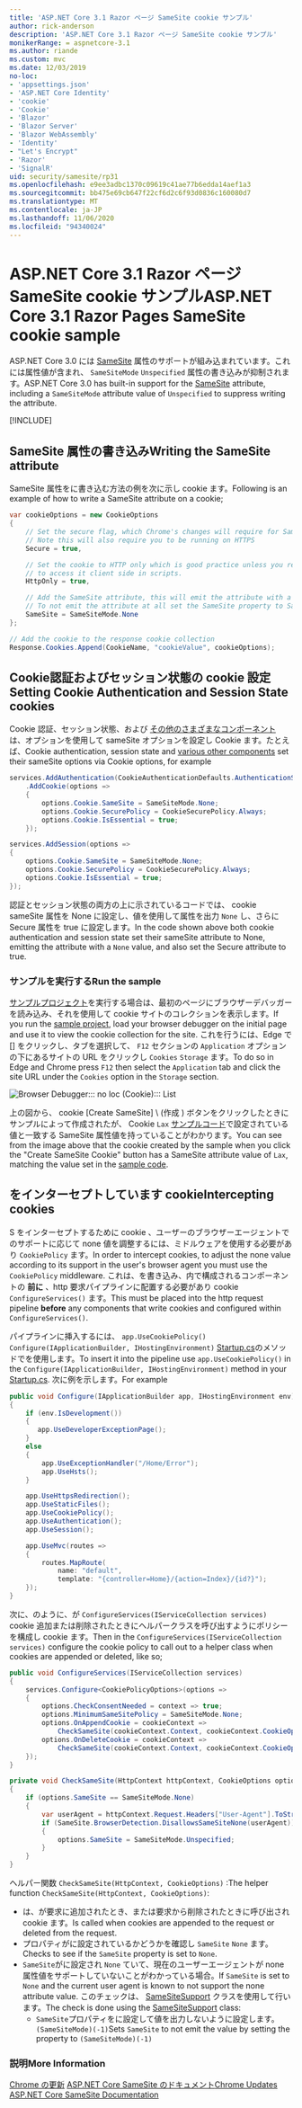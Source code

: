 ```yaml
---
title: 'ASP.NET Core 3.1 Razor ページ SameSite cookie サンプル'
author: rick-anderson
description: 'ASP.NET Core 3.1 Razor ページ SameSite cookie サンプル'
monikerRange: = aspnetcore-3.1
ms.author: riande
ms.custom: mvc
ms.date: 12/03/2019
no-loc:
- 'appsettings.json'
- 'ASP.NET Core Identity'
- 'cookie'
- 'Cookie'
- 'Blazor'
- 'Blazor Server'
- 'Blazor WebAssembly'
- 'Identity'
- "Let's Encrypt"
- 'Razor'
- 'SignalR'
uid: security/samesite/rp31
ms.openlocfilehash: e9ee3adbc1370c09619c41ae77b6edda14aef1a3
ms.sourcegitcommit: bb475e69cb647f22cf6d2c6f93d0836c160080d7
ms.translationtype: MT
ms.contentlocale: ja-JP
ms.lasthandoff: 11/06/2020
ms.locfileid: "94340024"
---
```

# <a name="aspnet-core-31-no-locrazor-pages-samesite-no-loccookie-sample"></a><span data-ttu-id="b2468-103">ASP.NET Core 3.1 Razor ページ SameSite cookie サンプル</span><span class="sxs-lookup"><span data-stu-id="b2468-103">ASP.NET Core 3.1 Razor Pages SameSite cookie sample</span></span>

<span data-ttu-id="b2468-104">ASP.NET Core 3.0 には [SameSite](https://www.owasp.org/index.php/SameSite) 属性のサポートが組み込まれています。これには属性値が含まれ、 `SameSiteMode` `Unspecified` 属性の書き込みが抑制されます。</span><span class="sxs-lookup"><span data-stu-id="b2468-104">ASP.NET Core 3.0 has built-in support for the [SameSite](https://www.owasp.org/index.php/SameSite) attribute, including a `SameSiteMode` attribute value of `Unspecified` to suppress writing the attribute.</span></span>

[!INCLUDE[](~/includes/SameSiteIdentity.md)]

## <a name="writing-the-samesite-attribute"></a><a name="sampleCode"></a><span data-ttu-id="b2468-105">SameSite 属性の書き込み</span><span class="sxs-lookup"><span data-stu-id="b2468-105">Writing the SameSite attribute</span></span>

<span data-ttu-id="b2468-106">SameSite 属性をに書き込む方法の例を次に示し cookie ます。</span><span class="sxs-lookup"><span data-stu-id="b2468-106">Following is an example of how to write a SameSite attribute on a cookie;</span></span>

```c#
var cookieOptions = new CookieOptions
{
    // Set the secure flag, which Chrome's changes will require for SameSite none.
    // Note this will also require you to be running on HTTPS
    Secure = true,

    // Set the cookie to HTTP only which is good practice unless you really do need
    // to access it client side in scripts.
    HttpOnly = true,

    // Add the SameSite attribute, this will emit the attribute with a value of none.
    // To not emit the attribute at all set the SameSite property to SameSiteMode.Unspecified.
    SameSite = SameSiteMode.None
};

// Add the cookie to the response cookie collection
Response.Cookies.Append(CookieName, "cookieValue", cookieOptions);
```

## <a name="setting-no-loccookie-authentication-and-session-state-no-loccookies"></a><span data-ttu-id="b2468-107">Cookie認証およびセッション状態の cookie 設定</span><span class="sxs-lookup"><span data-stu-id="b2468-107">Setting Cookie Authentication and Session State cookies</span></span>

<span data-ttu-id="b2468-108">Cookie 認証、セッション状態、および [その他のさまざまなコンポーネント](../samesite.md?view=aspnetcore-3.0) は、オプションを使用して sameSite オプションを設定し Cookie ます。たとえば、</span><span class="sxs-lookup"><span data-stu-id="b2468-108">Cookie authentication, session state and [various other components](../samesite.md?view=aspnetcore-3.0) set their sameSite options via Cookie options, for example</span></span>

```c#
services.AddAuthentication(CookieAuthenticationDefaults.AuthenticationScheme)
    .AddCookie(options =>
    {
        options.Cookie.SameSite = SameSiteMode.None;
        options.Cookie.SecurePolicy = CookieSecurePolicy.Always;
        options.Cookie.IsEssential = true;
    });

services.AddSession(options =>
{
    options.Cookie.SameSite = SameSiteMode.None;
    options.Cookie.SecurePolicy = CookieSecurePolicy.Always;
    options.Cookie.IsEssential = true;
});
```

<span data-ttu-id="b2468-109">認証とセッション状態の両方の上に示されているコードでは、 cookie sameSite 属性を None に設定し、値を使用して属性を出力 `None` し、さらに Secure 属性を true に設定します。</span><span class="sxs-lookup"><span data-stu-id="b2468-109">In the code shown above both cookie authentication and session state set their sameSite attribute to None, emitting the attribute with a `None` value, and also set the Secure attribute to true.</span></span>

### <a name="run-the-sample"></a><span data-ttu-id="b2468-110">サンプルを実行する</span><span class="sxs-lookup"><span data-stu-id="b2468-110">Run the sample</span></span>

<span data-ttu-id="b2468-111">[サンプルプロジェクト](https://github.com/blowdart/AspNetSameSiteSamples/tree/master/AspNetCore31RazorPages)を実行する場合は、最初のページにブラウザーデバッガーを読み込み、それを使用して cookie サイトのコレクションを表示します。</span><span class="sxs-lookup"><span data-stu-id="b2468-111">If you run the [sample project](https://github.com/blowdart/AspNetSameSiteSamples/tree/master/AspNetCore31RazorPages), load your browser debugger on the initial page and use it to view the cookie collection for the site.</span></span> <span data-ttu-id="b2468-112">これを行うには、Edge で [] をクリックし、タブを選択して、 `F12` セクションの `Application` オプションの下にあるサイトの URL をクリックし `Cookies` `Storage` ます。</span><span class="sxs-lookup"><span data-stu-id="b2468-112">To do so in Edge and Chrome press `F12` then select the `Application` tab and click the site URL under the `Cookies` option in the `Storage` section.</span></span>

![Browser Debugger::: no loc (Cookie)::: List](BrowserDebugger.png)

<span data-ttu-id="b2468-114">上の図から、 cookie [Create SameSite] \ (作成 \) ボタンをクリックしたときにサンプルによって作成されたが、 Cookie `Lax` [サンプルコード](#sampleCode)で設定されている値と一致する SameSite 属性値を持っていることがわかります。</span><span class="sxs-lookup"><span data-stu-id="b2468-114">You can see from the image above that the cookie created by the sample when you click the "Create SameSite Cookie" button has a SameSite attribute value of `Lax`, matching the value set in the [sample code](#sampleCode).</span></span>

## <a name="intercepting-no-loccookies"></a><a name="interception"></a><span data-ttu-id="b2468-115">をインターセプトしています cookie</span><span class="sxs-lookup"><span data-stu-id="b2468-115">Intercepting cookies</span></span>

<span data-ttu-id="b2468-116">S をインターセプトするために cookie 、ユーザーのブラウザーエージェントでのサポートに応じて none 値を調整するには、ミドルウェアを使用する必要があり `CookiePolicy` ます。</span><span class="sxs-lookup"><span data-stu-id="b2468-116">In order to intercept cookies, to adjust the none value according to its support in the user's browser agent you must use the `CookiePolicy` middleware.</span></span> <span data-ttu-id="b2468-117">これは、を書き込み、内で構成されるコンポーネントの **前に** 、http 要求パイプラインに配置する必要があり cookie `ConfigureServices()` ます。</span><span class="sxs-lookup"><span data-stu-id="b2468-117">This must be placed into the http request pipeline **before** any components that write cookies and configured within `ConfigureServices()`.</span></span>

<span data-ttu-id="b2468-118">パイプラインに挿入するには、 `app.UseCookiePolicy()` `Configure(IApplicationBuilder, IHostingEnvironment)` [Startup.cs](https://github.com/blowdart/AspNetSameSiteSamples/blob/master/AspNetCore21MVC/Startup.cs)のメソッドでを使用します。</span><span class="sxs-lookup"><span data-stu-id="b2468-118">To insert it into the pipeline use `app.UseCookiePolicy()` in the `Configure(IApplicationBuilder, IHostingEnvironment)` method in your [Startup.cs](https://github.com/blowdart/AspNetSameSiteSamples/blob/master/AspNetCore21MVC/Startup.cs).</span></span> <span data-ttu-id="b2468-119">次に例を示します。</span><span class="sxs-lookup"><span data-stu-id="b2468-119">For example</span></span>

```c#
public void Configure(IApplicationBuilder app, IHostingEnvironment env)
{
    if (env.IsDevelopment())
    {
       app.UseDeveloperExceptionPage();
    }
    else
    {
        app.UseExceptionHandler("/Home/Error");
        app.UseHsts();
    }

    app.UseHttpsRedirection();
    app.UseStaticFiles();
    app.UseCookiePolicy();
    app.UseAuthentication();
    app.UseSession();

    app.UseMvc(routes =>
    {
        routes.MapRoute(
            name: "default",
            template: "{controller=Home}/{action=Index}/{id?}");
    });
}
```

<span data-ttu-id="b2468-120">次に、のように、が `ConfigureServices(IServiceCollection services)` cookie 追加または削除されたときにヘルパークラスを呼び出すようにポリシーを構成し cookie ます。</span><span class="sxs-lookup"><span data-stu-id="b2468-120">Then in the `ConfigureServices(IServiceCollection services)` configure the cookie policy to call out to a helper class when cookies are appended or deleted, like so;</span></span>

```c#
public void ConfigureServices(IServiceCollection services)
{
    services.Configure<CookiePolicyOptions>(options =>
    {
        options.CheckConsentNeeded = context => true;
        options.MinimumSameSitePolicy = SameSiteMode.None;
        options.OnAppendCookie = cookieContext =>
            CheckSameSite(cookieContext.Context, cookieContext.CookieOptions);
        options.OnDeleteCookie = cookieContext =>
            CheckSameSite(cookieContext.Context, cookieContext.CookieOptions);
    });
}

private void CheckSameSite(HttpContext httpContext, CookieOptions options)
{
    if (options.SameSite == SameSiteMode.None)
    {
        var userAgent = httpContext.Request.Headers["User-Agent"].ToString();
        if (SameSite.BrowserDetection.DisallowsSameSiteNone(userAgent))
        {
            options.SameSite = SameSiteMode.Unspecified;
        }
    }
}
```

<span data-ttu-id="b2468-121">ヘルパー関数 `CheckSameSite(HttpContext, CookieOptions)` :</span><span class="sxs-lookup"><span data-stu-id="b2468-121">The helper function `CheckSameSite(HttpContext, CookieOptions)`:</span></span>

* <span data-ttu-id="b2468-122">は、が要求に追加されたとき、または要求から削除されたときに呼び出され cookie ます。</span><span class="sxs-lookup"><span data-stu-id="b2468-122">Is called when cookies are appended to the request or deleted from the request.</span></span>
* <span data-ttu-id="b2468-123">プロパティがに設定されているかどうかを確認し `SameSite` `None` ます。</span><span class="sxs-lookup"><span data-stu-id="b2468-123">Checks to see if the `SameSite` property is set to `None`.</span></span>
* <span data-ttu-id="b2468-124">`SameSite`がに設定され `None` ていて、現在のユーザーエージェントが none 属性値をサポートしていないことがわかっている場合。</span><span class="sxs-lookup"><span data-stu-id="b2468-124">If `SameSite` is set to `None` and the current user agent is known to not support the none attribute value.</span></span> <span data-ttu-id="b2468-125">このチェックは、 [SameSiteSupport](https://github.com/dotnet/AspNetCore.Docs/blob/master/aspnetcore/security/samesite/snippets/SameSiteSupport.cs) クラスを使用して行います。</span><span class="sxs-lookup"><span data-stu-id="b2468-125">The check is done using the [SameSiteSupport](https://github.com/dotnet/AspNetCore.Docs/blob/master/aspnetcore/security/samesite/snippets/SameSiteSupport.cs) class:</span></span>
  * <span data-ttu-id="b2468-126">`SameSite`プロパティをに設定して値を出力しないように設定します。`(SameSiteMode)(-1)`</span><span class="sxs-lookup"><span data-stu-id="b2468-126">Sets `SameSite` to not emit the value by setting the property to `(SameSiteMode)(-1)`</span></span>

### <a name="more-information"></a><span data-ttu-id="b2468-127">説明</span><span class="sxs-lookup"><span data-stu-id="b2468-127">More Information</span></span>
 
<span data-ttu-id="b2468-128">[Chrome の更新](https://www.chromium.org/updates/same-site) 
[ASP.NET Core SameSite のドキュメント](xref:security/samesite)</span><span class="sxs-lookup"><span data-stu-id="b2468-128">[Chrome Updates](https://www.chromium.org/updates/same-site)
[ASP.NET Core SameSite Documentation](xref:security/samesite)</span></span>
